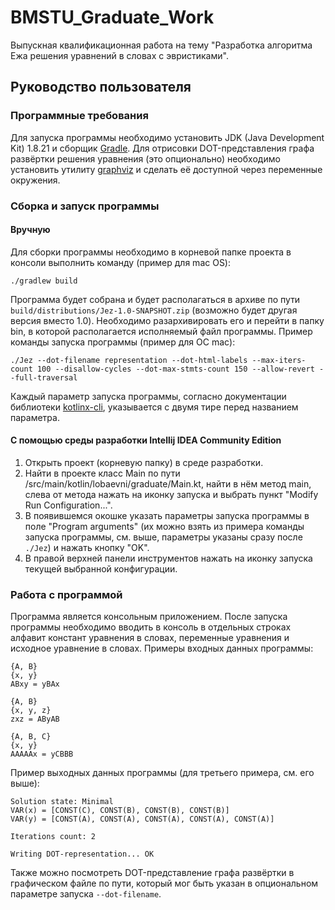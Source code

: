 # BMSTU_Graduate_Work
Выпускная квалификационная работа на тему "Разработка алгоритма Ежа решения уравнений в словах с эвристиками".

## Руководство пользователя

### Программные требования
Для запуска программы необходимо установить JDK (Java Development Kit) 1.8.21 и сборщик [Gradle](https://gradle.org/). Для отрисовки DOT-представления графа развёртки решения уравнения (это опционально) необходимо установить утилиту [graphviz](https://graphviz.org/download/) и сделать её доступной через переменные окружения.

### Сборка и запуск программы
#### Вручную
Для сборки программы необходимо в корневой папке проекта в консоли выполнить команду (пример для mac OS):
```
./gradlew build
```

Программа будет собрана и будет располагаться в архиве по пути `build/distributions/Jez-1.0-SNAPSHOT.zip` (возможно будет другая версия вместо 1.0). Необходимо разархивировать его и перейти в папку bin, в которой располагается исполняемый файл программы. Пример команды запуска программы (пример для ОС mac):
```
./Jez --dot-filename representation --dot-html-labels --max-iters-count 100 --disallow-cycles --dot-max-stmts-count 150 --allow-revert --full-traversal
```

Каждый параметр запуска программы, согласно документации библиотеки [kotlinx-cli](https://github.com/Kotlin/kotlinx-cli), указывается с двумя тире перед названием параметра.

#### С помощью среды разработки Intellij IDEA Community Edition
1. Открыть проект (корневую папку) в среде разработки.
2. Найти в проекте класс Main по пути /src/main/kotlin/lobaevni/graduate/Main.kt, найти в нём метод main, слева от метода нажать на иконку запуска и выбрать пункт "Modify Run Configuration...".
3. В появившемся окошке указать параметры запуска программы в поле "Program arguments" (их можно взять из примера команды запуска программы, см. выше, параметры указаны сразу после `./Jez`) и нажать кнопку "OK".
4. В правой верхней панели инструментов нажать на иконку запуска текущей выбранной конфигурации.

### Работа с программой
Программа является консольным приложением. После запуска программы необходимо вводить в консоль в отдельных строках алфавит констант уравнения в словах, переменные уравнения и исходное уравнение в словах. Примеры входных данных программы:

```
{A, B}
{x, y}
ABxy = yBAx
```
```
{A, B}
{x, y, z}
zxz = AByAB
```
```
{A, B, C}
{x, y}
AAAAAx = yCBBB
```

Пример выходных данных программы (для третьего примера, см. его выше):

```
Solution state: Minimal
VAR(x) = [CONST(C), CONST(B), CONST(B), CONST(B)]
VAR(y) = [CONST(A), CONST(A), CONST(A), CONST(A), CONST(A)]

Iterations count: 2

Writing DOT-representation... OK
```

Также можно посмотреть DOT-представление графа развёртки в графическом файле по пути, который мог быть указан в опциональном параметре запуска `--dot-filename`.
